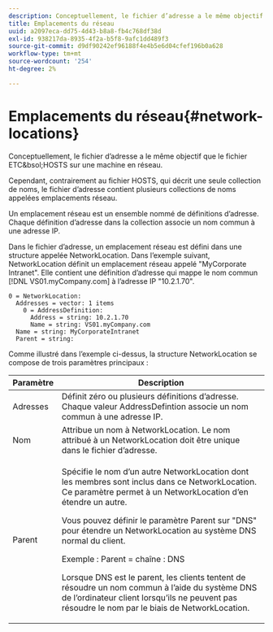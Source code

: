 ```yaml
---
description: Conceptuellement, le fichier d’adresse a le même objectif que le fichier ETC&bsol;HOSTS sur une machine en réseau.
title: Emplacements du réseau
uuid: a2097eca-dd75-4d43-b8a8-fb4c768df38d
exl-id: 938217da-8935-4f2a-b5f8-9afc1dd489f3
source-git-commit: d9df90242ef96188f4e4b5e6d04cfef196b0a628
workflow-type: tm+mt
source-wordcount: '254'
ht-degree: 2%

---
```


# Emplacements du réseau{#network-locations}

Conceptuellement, le fichier d’adresse a le même objectif que le fichier ETC&amp;bsol;HOSTS sur une machine en réseau.

Cependant, contrairement au fichier HOSTS, qui décrit une seule collection de noms, le fichier d’adresse contient plusieurs collections de noms appelées emplacements réseau.

Un emplacement réseau est un ensemble nommé de définitions d’adresse. Chaque définition d’adresse dans la collection associe un nom commun à une adresse IP.

Dans le fichier d’adresse, un emplacement réseau est défini dans une structure appelée NetworkLocation. Dans l’exemple suivant, NetworkLocation définit un emplacement réseau appelé &quot;MyCorporate Intranet&quot;. Elle contient une définition d’adresse qui mappe le nom commun [!DNL VS01.myCompany.com] à l’adresse IP &quot;10.2.1.70&quot;.

```
0 = NetworkLocation: 
  Addresses = vector: 1 items
    0 = AddressDefinition: 
      Address = string: 10.2.1.70
      Name = string: VS01.myCompany.com
  Name = string: MyCorporateIntranet
  Parent = string: 
```

Comme illustré dans l’exemple ci-dessus, la structure NetworkLocation se compose de trois paramètres principaux :

<table id="table_9142A0EFA15E4C37975E7ACE234F6FDD"> 
 <thead> 
  <tr> 
   <th colname="col1" class="entry"> Paramètre </th> 
   <th colname="col2" class="entry"> Description </th> 
  </tr> 
 </thead>
 <tbody> 
  <tr> 
   <td colname="col1"> Adresses </td> 
   <td colname="col2"> Définit zéro ou plusieurs définitions d’adresse. Chaque valeur AddressDefintion associe un nom commun à une adresse IP. </td> 
  </tr> 
  <tr> 
   <td colname="col1"> Nom </td> 
   <td colname="col2"> Attribue un nom à NetworkLocation. Le nom attribué à un NetworkLocation doit être unique dans le fichier d’adresse. </td> 
  </tr> 
  <tr> 
   <td colname="col1"> Parent </td> 
   <td colname="col2"> <p>Spécifie le nom d’un autre NetworkLocation dont les membres sont inclus dans ce NetworkLocation. Ce paramètre permet à un NetworkLocation d’en étendre un autre. </p> <p>Vous pouvez définir le paramètre Parent sur "DNS" pour étendre un NetworkLocation au système DNS normal du client. </p> <p>Exemple : Parent = chaîne : DNS </p> <p>Lorsque DNS est le parent, les clients tentent de résoudre un nom commun à l’aide du système DNS de l’ordinateur client lorsqu’ils ne peuvent pas résoudre le nom par le biais de NetworkLocation. </p> </td> 
  </tr> 
 </tbody> 
</table>
